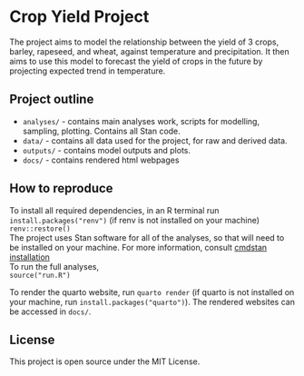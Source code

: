 # Crop Yield Project

The project aims to model the relationship between the yield of 3 crops, barley, rapeseed, and wheat, against temperature and precipitation. It then aims to use this model to forecast the yield of crops in the future by projecting expected trend in temperature.

## Project outline

-   `analyses/` - contains main analyses work, scripts for modelling, sampling, plotting. Contains all Stan code.
-   `data/` - contains all data used for the project, for raw and derived data.
-   `outputs/` - contains model outputs and plots.
-   `docs/` - contains rendered html webpages

## How to reproduce

To install all required dependencies, in an R terminal run\
`install.packages("renv")` (if renv is not installed on your machine)\
`renv::restore()`\
The project uses Stan software for all of the analyses, so that will need to be installed on your machine. For more information, consult [cmdstan installation](https://mc-stan.org/docs/cmdstan-guide/installation.html)\
To run the full analyses,\
`source("run.R")`

To render the quarto website, run `quarto render` (if quarto is not installed on your machine, run `install.packages("quarto")`). The rendered websites can be accessed in `docs/`.

## License

This project is open source under the MIT License.
